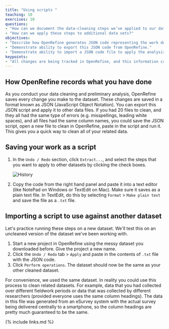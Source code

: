 ```yaml
---
title: "Using scripts "
teaching: 10
exercises: 10
questions:
- "How can we document the data-cleaning steps we’ve applied to our data?"
- "How can we apply these steps to additional data sets?"
objectives:
- "Describe how OpenRefine generates JSON code representing the work done in an analysis session."
- "Demonstrate ability to export this JSON code from OpenRefine."
- "Demonstrate ability to import a JSON code file to apply the analysis to another dataset."
keypoints:
- "All changes are being tracked in OpenRefine, and this information can be used for scripts for future analyses or reproducing an analysis."
---
```


## How OpenRefine records what you have done

As you conduct your data cleaning and preliminary analysis, OpenRefine saves
every change you make to the dataset. These changes are saved in a format known
as JSON (JavaScript Object Notation). You can export this JSON script and apply
it to other data files. If you had 20 files to clean, and they all had
the same type of errors (e.g. misspellings, leading white spaces), and all
files had the same column names, you could save the JSON script, open a new
file to clean in OpenRefine, paste in the script and run it. This gives you a
quick way to clean all of your related data.

## Saving your work as a script

1. In the `Undo / Redo` section, click `Extract...`, and select the steps that
   you want to apply to other datasets by clicking the check boxes.

   ![History](../fig/history.png)

2. Copy the code from the right hand panel and paste it into a text editor
   (like NotePad on Windows or TextEdit on Mac). Make sure it saves as a plain
   text file. In TextEdit, do this by selecting `Format` > `Make plain text`
   and save the file as a `.txt` file.

## Importing a script to use against another dataset

Let's practice running these steps on a new dataset. We'll test this on an
uncleaned version of the dataset we've been working with.

1. Start a new project in OpenRefine using the messy dataset you downloaded
   before. Give the project a new name.
2. Click the `Undo / Redo` tab > `Apply` and paste in the contents of `.txt`
   file with the JSON code.
3. Click `Perform operations`. The dataset should now be the same as your other
   cleaned dataset.

For convenience, we used the same dataset. In reality you could use this
process to clean related datasets. For example, data that you had collected
over different fieldwork periods or data that was collected by different
researchers (provided everyone uses the same column headings). The data in this
file was generated from an eSurvey system with the actual survey being
delivered centrally to a smartphone, so the column headings are pretty much
guaranteed to be the same.

{% include links.md %}
